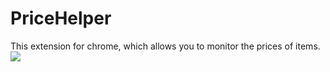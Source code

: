 # PriceHelper
This extension for chrome, which allows you to monitor the prices of items.
![](https://drive.google.com/file/d/1KqLlnqjNgLg6lCcGSxkTK6NjJZ713Z6b/view?usp=sharing)
